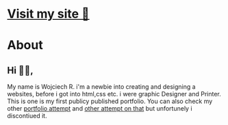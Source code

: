 # [Visit my site 👋](https://somthdesign.github.io/scatm/)

# About

## Hi 🙋‍♂️,
My name is Wojciech R. i'm a newbie into creating and designing a websites, before i got into html,css etc. i were graphic Designer and Printer. This is one is my first publicy published portfolio. You can also check my other [portfolio attempt](https://somthdesign.github.io/) and [other attempt on that](https://somthdesign.github.io/wojciechrubas/) but unfortunely i discontiued it.
